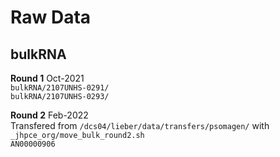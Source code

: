 Raw Data
========

## bulkRNA
**Round 1** Oct-2021  
`bulkRNA/2107UNHS-0291/`  
`bulkRNA/2107UNHS-0293/`

**Round 2** Feb-2022  
Transfered from `/dcs04/lieber/data/transfers/psomagen/` with `_jhpce_org/move_bulk_round2.sh`  
`AN00000906`
